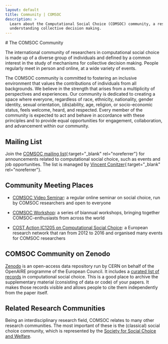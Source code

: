 ```yaml
---
layout: default
title: Community | COMSOC
description: >
  Learn about the Computational Social Choice (COMSOC) community, a research community dedicated to
  understanding collective decision making.
---
```


<section markdown="1">
# The COMSOC Community

The international community of researchers in computational social choice 
is made up of a diverse group of individuals and 
defined by a common interest in the study of mechanisms for collective decision making. 
People regularly meet in person and online, at a wide variety of events.

The COMSOC community is committed to fostering an inclusive environment that values 
the contributions of individuals from all backgrounds. We believe in the strength that arises from 
a multiplicity of perspectives and experiences. Our community is dedicated to creating a space
where everyone, regardless of race, ethnicity, nationality, gender identity, sexual orientation, 
(dis)ability, age, religion, or socio-economic status, feels welcome, heard, and respected. 
Every member of the community is expected to act and behave in accordance with these principles and 
to provide equal opportunities for engagement, collaboration, and advancement within our community.

</section>

<section markdown="1" id="mailing-list">

## Mailing List

Join the [COMSOC mailing list](https://lists.duke.edu/sympa/info/comsoc){:target="_blank" rel="noreferrer"} for announcements related to computational social choice, such as events and job opportunities. The list is managed by [Vincent Conitzer](https://www.cs.cmu.edu/~conitzer/){:target="_blank" rel="noreferrer"}.
</section>

<section markdown="1" id="meeting-places">

## Community Meeting Places

- [COMSOC Video Seminar](video-seminar): a regular online seminar on social choice,
  run by COMSOC researchers and open to everyone

- [COMSOC Workshop](workshops): a series of biannual workshops,
  bringing together COMSOC-enthusiasts from across the world

- [COST Action IC1205 on Computational Social Choice](https://archive.illc.uva.nl/COST-IC1205/):
  a European research network that ran from 2012 to 2016 and organised many events for COMSOC researchers

</section>

<section markdown="1" id="zenodo">

## COMSOC Community on Zenodo

[Zenodo](https://zenodo.org/) is an open-access data repository run by CERN on behalf of the OpenAIRE programme of the European Council.
It includes a [curated list of records](https://zenodo.org/communities/comsoc) in computational social choice.
This is a good place to archive the supplementary material (consisting of data or code) of your papers. 
It makes those records visible and allows people to cite them independently from the paper itself.

</section>


<section markdown="1" id="others">

## Related Research Communities

Being an interdisciplinary research field, COMSOC relates to many other research communities.
The most important of these is the (classical) social choice community, which is represented 
by the [Society for Social Choice and Welfare](https://scwsociety.org/).

</section>
